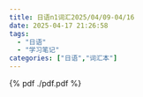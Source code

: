 ```yaml
---
title: 日语n1词汇2025/04/09-04/16
date: 2025-04-17 21:26:58
tags:
  - "日语"
  - "学习笔记"
categories: ["日语","词汇本"]
---
```


{% pdf ./pdf.pdf %}



